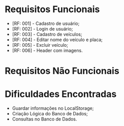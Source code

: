 # Requisitos Funcionais
* [RF: 001] - Cadastro de usuário;
* [RF: 002] - Login de usuário;
* [RF: 003] - Cadastro de veículos;
* [RF: 004] - Editar nome do veículo e placa;
* [RF: 005] - Excluir veículo;
* [RF: 006] - Header com imagens.

# Requisitos Não Funcionais

# Dificuldades Encontradas
* Guardar informações no LocalStorage;
* Criação Lógica do Banco de Dados;
* Consultas no Banco de Dados.
